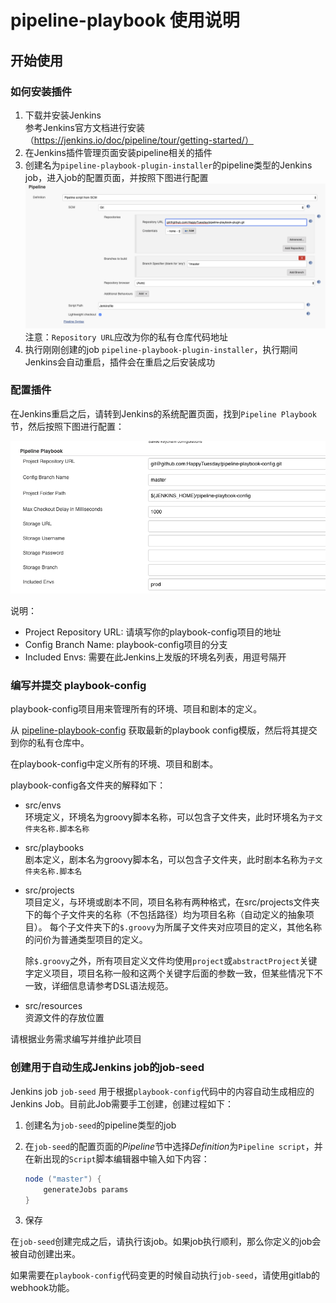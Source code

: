 # pipeline-playbook 使用说明

## 开始使用

### 如何安装插件

1. 下载并安装Jenkins  
   参考Jenkins官方文档进行安装（https://jenkins.io/doc/pipeline/tour/getting-started/）
2. 在Jenkins插件管理页面安装pipeline相关的插件
3. 创建名为`pipeline-playbook-plugin-installer`的pipeline类型的Jenkins job，进入job的配置页面，并按照下图进行配置  
   ![pipeline-playbook-plugin-installer-configure](images/pipeline-playbook-plugin-installer-configure.png)  
   注意：`Repository URL`应改为你的私有仓库代码地址
4. 执行刚刚创建的job `pipeline-playbook-plugin-installer`，执行期间Jenkins会自动重启，插件会在重启之后安装成功

### 配置插件

在Jenkins重启之后，请转到Jenkins的系统配置页面，找到`Pipeline Playbook`节，然后按照下图进行配置：

![pipeline-playbook-global-config](images/pipeline-playbook-global-config.png)

说明：
* Project Repository URL: 请填写你的playbook-config项目的地址
* Config Branch Name: playbook-config项目的分支
* Included Envs: 需要在此Jenkins上发版的环境名列表，用逗号隔开

### 编写并提交 playbook-config

playbook-config项目用来管理所有的环境、项目和剧本的定义。

从 [pipeline-playbook-config](https://github.com/HappyTuesday/pipeline-playbook-config) 获取最新的playbook config模版，然后将其提交到你的私有仓库中。

在playbook-config中定义所有的环境、项目和剧本。

playbook-config各文件夹的解释如下：

* src/envs  
  环境定义，环境名为groovy脚本名称，可以包含子文件夹，此时环境名为`子文件夹名称.脚本名称`
* src/playbooks  
  剧本定义，剧本名为groovy脚本名，可以包含子文件夹，此时剧本名称为`子文件夹名称.脚本名`
* src/projects  
  项目定义，与环境或剧本不同，项目名称有两种格式，在src/projects文件夹下的每个子文件夹的名称（不包括路径）均为项目名称（自动定义的抽象项目）。
  每个子文件夹下的`$.groovy`为所属子文件夹对应项目的定义，其他名称的问价为普通类型项目的定义。
  
  除`$.groovy`之外，所有项目定义文件均使用`project`或`abstractProject`关键字定义项目，项目名称一般和这两个关键字后面的参数一致，但某些情况下不一致，详细信息请参考DSL语法规范。
* src/resources  
  资源文件的存放位置

请根据业务需求编写并维护此项目

### 创建用于自动生成Jenkins job的job-seed

Jenkins job `job-seed` 用于根据`playbook-config`代码中的内容自动生成相应的Jenkins Job。目前此Job需要手工创建，创建过程如下：

1. 创建名为`job-seed`的pipeline类型的job
2. 在`job-seed`的配置页面的*Pipeline*节中选择*Definition*为`Pipeline script`，并在新出现的`Script`脚本编辑器中输入如下内容：
   
   ```groovy
   node ("master") {
       generateJobs params
   }
   ```
3. 保存

在`job-seed`创建完成之后，请执行该job。如果job执行顺利，那么你定义的job会被自动创建出来。

如果需要在`playbook-config`代码变更的时候自动执行`job-seed`，请使用gitlab的webhook功能。